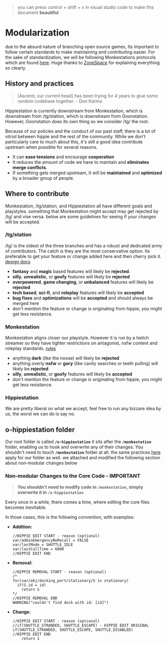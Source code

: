 >you can press control + shift + v in visual studio code to make this document **beautiful**
# Modularization
due to the absurd nature of branching open source games, Its important to follow certain standards to make maintaining and contributing easier. 
For the sake of standardization, we will be following Monkestations protocols which are found [here](../monkestation/README.md). Huge thanks to [ZoneSpace](https://www.byond.com/members/zonespace) for explaining everything so clearly. 

## History and practices

> [Ascenti, our current head] has been trying for 4 years to glue some random codebase together. - Don Karma

Hippiestation is currently downstream from Monkestation, which is downstream from /tg/station, which is downstream from Goonstation.
However, Goonstation does its own thing so we consider /tg/ the root.

 Because of our policies and the conduct of our past staff, there is a lot of vitriol between hippie and the rest of the community. While we don't particularly care to much about this, it's still a good idea contribute upstream when possible for several reasons.
 - It can **ease tensions** and encourage **cooperation**
 - It reduces the amount of code we have to maintain and **eliminates merge conflicts**.
 - If something gets merged upstream, It will be **maintained** and **optimized** by a broader group of people.

## Where to contribute

Monkestation, /tg/station, and Hippiestation all have different goals and playstyles.
something that Monkestation might accept may get rejected by /tg/ and vise versa. below are some guidelines for seeing if your changes will be accepted.
### /tg/station
/tg/ is the oldest of the three branches and has a robust and dedicated army of contributors. The catch is they are the most conservative option. Its preferable to get your feature or change added here and then cherry pick it. [design docs](https://hackmd.io/@tgstation)
- **fantasy** and **magic** based features will likely be **rejected**.
- **silly**, **unrealistic**, or **goofy** features will likely be **rejected**
- **overpowered**, **game changing**, or **unbalanced** features will likely be **rejected**
- **tech based**, **sci-fi**, and **roleplay** features will likely be **accepted**
- **bug fixes** and **optimizations** will be **accepted** and should always be merged here
- don't mention the feature or change is originating from hippie, you might get less resistance.

### Monkestation
Monkestation aligns closer our playstyle. However it is run by a twitch streamer so they have tighter restrictions on antagonist, nsfw content and roleplay standards. [rules](https://wiki.monkestation.com/)

- anything **dark** (like the noose) will likely be **rejected**
- anything overly **nsfw** or **gory** (like cavity searches or teeth pulling) will likely be **rejected**
- **silly**, **unrealistic**, or **goofy** features will likely be **accepted**
- don't mention the feature or change is originating from hippie, you might get less resistance.

### Hippiestation
We are pretty liberal on what we accept, feel free to run any bizzare idea by us, the worst we can do is say no.

## o-hippiestation folder

Our root folder is called **`/o-hippiestation`** it sits after the **`/monkestation`** folder, enabling us to hook and overwrite any of their changes. You shouldn't need to touch **`/monkestation`** folder at all. the same practices [here](../monkestation/README.md) apply for our folder as well. we attached and modified the following section about non-modular changes below

### Non-modular Changes to the Core Code - IMPORTANT

>**You shouldn't need to modify code in `/monkestation`, simply overwrite it in `/o-hippiestation`**

Every once in a while, there comes a time, where editing the core files becomes inevitable.

In those cases, this is the following convention, with examples:

- **Addition:**

  ```byond
  //HIPPIE EDIT START - reason (optional)
  var/adminEmergencyNoRecall = FALSE
  var/lastMode = SHUTTLE_IDLE
  var/lastCallTime = 6000
  //HIPPIE EDIT END
  ```

- **Removal:**

  ```byond
  //HIPPIE REMOVAL START - reason (optional)
  /*
  for(var/obj/docking_port/stationary/S in stationary)
    if(S.id = id)
      return S
  */
  //HIPPIE REMOVAL END
  WARNING("couldn't find dock with id: [id]")
  ```


- **Change:**

  ```byond
  //HIPPIE EDIT START - reason (optional)
  //if(SHUTTLE_STRANDED, SHUTTLE_ESCAPE) - HIPPIE EDIT ORIGINAL
  if(SHUTTLE_STRANDED, SHUTTLE_ESCAPE, SHUTTLE_DISABLED)
  //HIPPIE EDIT END
      return 1
   ```
